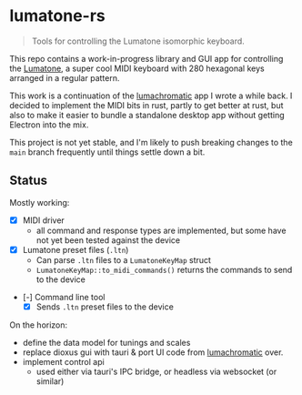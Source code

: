 # lumatone-rs

> Tools for controlling the Lumatone isomorphic keyboard.

This repo contains a work-in-progress library and GUI app for controlling the [Lumatone](https://lumatone.io), a super cool MIDI keyboard with 280 hexagonal keys arranged in a regular pattern.

This work is a continuation of the [lumachromatic](https://github.com/latentspacecraft/lumachromatic) app I wrote a while back. I decided to implement the MIDI bits in rust, partly to get better at rust, but also to make it easier to bundle a standalone desktop app without getting Electron into the mix.

This project is not yet stable, and I'm likely to push breaking changes to the `main` branch frequently until things settle down a bit.

## Status

Mostly working:

- [x] MIDI driver
  - all command and response types are implemented, but some have not yet been tested against the device
- [x] Lumatone preset files (`.ltn`)
  - Can parse `.ltn` files to a `LumatoneKeyMap` struct
  - `LumatoneKeyMap::to_midi_commands()` returns the commands to send to the device
- [-] Command line tool
  - [x] Sends `.ltn` preset files to the device

On the horizon:

- define the data model for tunings and scales
- replace dioxus gui with tauri & port UI code from [lumachromatic](https://github.com/latentspacecraft/lumachromatic) over.
- implement control api
  - used either via tauri's IPC bridge, or headless via websocket (or similar)
